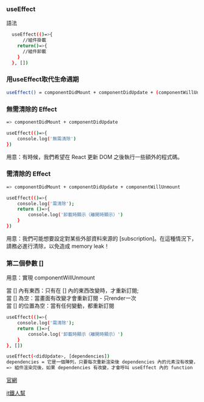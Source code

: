 <h3>useEffect</h3>
語法

```bash
  useEffect(()=>{
      //組件掛載
    return()=>{
      //組件卸載
    }
  }, [])
```

<h3>用useEffect取代生命週期</h3>

```bash
useEffect() = componentDidMount + componentDidUpdate + (componentWillUnmount)
```

<h3>無需清除的 Effect</h3>

```bash
=> componentDidMount + componentDidUpdate
```

```bash
useEffect(()=>{
    console.log('無需清除')
})
```

用意：有時候，我們希望在 React 更新 DOM 之後執行一些額外的程式碼。

<h3>需清除的 Effect</h3>

```bash
=> componentDidMount + componentDidUpdate + componentWillUnmount
```

```bash
useEffect(()=>{
    console.log('需清除');
    return ()=>{
        console.log('卸載時顯示（離開時顯示）')
    }
})
```

用意：我們可能想要設定對某些外部資料來源的 [subscription]。在這種情況下，請務必進行清除，以免造成 memory leak！

<h3>第二個參數 []</h3>

用意：實現 componentWillUnmount<br>

當 [] 內有東西：只有在 [] 內的東西改變時，才重新訂閱;<br>
當 [] 為空：當畫面有改變才會重新訂閱 - 只render一次<br>
當 [] 的位置為空：當有任何變動，都重新訂閱

```bash
useEffect(()=>{
    console.log('需清除');
    return ()=>{
        console.log('卸載時顯示（離開時顯示）')
    }
}, [])
```

```bash
useEffect(<didUpdate>, [dependencies])
dependencies = 它是一個陣列，只要每次重新渲染後 dependencies 內的元素沒有改變，任何 useEffect 裡面的函式就不會被執行!
=> 組件渲染完後，如果 dependencies 有改變，才會呼叫 useEffect 內的 function
```

[官網](https://zh-hant.reactjs.org/docs/hooks-effect.html)

[it鐵人幫](https://ithelp.ithome.com.tw/articles/10245832)
